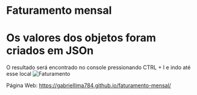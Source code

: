 <h1> Faturamento mensal 

# Os valores dos objetos foram criados em JSOn

O resultado será encontrado no console pressionando CTRL + I e indo até esse local 
![Faturamento](https://user-images.githubusercontent.com/121263966/223493208-9347f517-abdc-4837-8c42-e08f4ce6ab7f.png)

Página Web: https://gabriellima784.github.io/faturamento-mensal/
